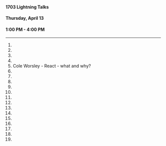 #### 1703 Lightning Talks
#### Thursday, April 13
#### 1:00 PM - 4:00 PM

-----------------------------------------

1. 
2.
3.
4.
5. Cole Worsley - React - what and why?
6.
7.
8.
9.
11.
12.
13.
14.
15.
16.
17.
18.
19.
20.

